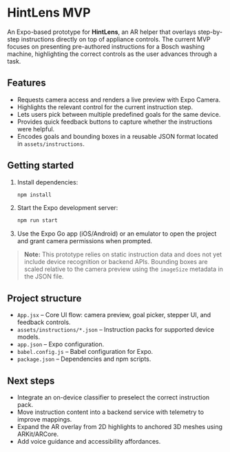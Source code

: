 # HintLens MVP

An Expo-based prototype for **HintLens**, an AR helper that overlays step-by-step instructions directly on top of appliance controls. The current MVP focuses on presenting pre-authored instructions for a Bosch washing machine, highlighting the correct controls as the user advances through a task.

## Features

- Requests camera access and renders a live preview with Expo Camera.
- Highlights the relevant control for the current instruction step.
- Lets users pick between multiple predefined goals for the same device.
- Provides quick feedback buttons to capture whether the instructions were helpful.
- Encodes goals and bounding boxes in a reusable JSON format located in `assets/instructions`.

## Getting started

1. Install dependencies:

   ```bash
   npm install
   ```

2. Start the Expo development server:

   ```bash
   npm run start
   ```

3. Use the Expo Go app (iOS/Android) or an emulator to open the project and grant camera permissions when prompted.

> **Note:** This prototype relies on static instruction data and does not yet include device recognition or backend APIs. Bounding boxes are scaled relative to the camera preview using the `imageSize` metadata in the JSON file.

## Project structure

- `App.jsx` – Core UI flow: camera preview, goal picker, stepper UI, and feedback controls.
- `assets/instructions/*.json` – Instruction packs for supported device models.
- `app.json` – Expo configuration.
- `babel.config.js` – Babel configuration for Expo.
- `package.json` – Dependencies and npm scripts.

## Next steps

- Integrate an on-device classifier to preselect the correct instruction pack.
- Move instruction content into a backend service with telemetry to improve mappings.
- Expand the AR overlay from 2D highlights to anchored 3D meshes using ARKit/ARCore.
- Add voice guidance and accessibility affordances.
